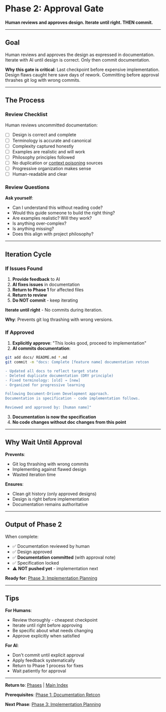 # Phase 2: Approval Gate

**Human reviews and approves design. Iterate until right. THEN commit.**

---

## Goal

Human reviews and approves the design as expressed in documentation. Iterate with AI until design is correct. Only then commit documentation.

**Why this gate is critical**: Last checkpoint before expensive implementation. Design flaws caught here save days of rework. Committing before approval thrashes git log with wrong commits.

---

## The Process

### Review Checklist

Human reviews uncommitted documentation:

- [ ] Design is correct and complete
- [ ] Terminology is accurate and canonical
- [ ] Complexity captured honestly
- [ ] Examples are realistic and will work
- [ ] Philosophy principles followed
- [ ] No duplication or [context poisoning](../core_concepts/context_poisoning.md) sources
- [ ] Progressive organization makes sense
- [ ] Human-readable and clear

### Review Questions

**Ask yourself**:
- Can I understand this without reading code?
- Would this guide someone to build the right thing?
- Are examples realistic? Will they work?
- Is anything over-complex?
- Is anything missing?
- Does this align with project philosophy?

---

## Iteration Cycle

### If Issues Found

1. **Provide feedback** to AI
2. **AI fixes issues** in documentation
3. **Return to Phase 1** for affected files
4. **Return to review**
5. **Do NOT commit** - keep iterating

**Iterate until right** - No commits during iteration.

**Why**: Prevents git log thrashing with wrong versions.

### If Approved

1. **Explicitly approve**: "This looks good, proceed to implementation"
2. **AI commits documentation**:

```bash
git add docs/ README.md *.md
git commit -m "docs: Complete [feature name] documentation retcon

- Updated all docs to reflect target state
- Deleted duplicate documentation (DRY principle)
- Fixed terminology: [old] → [new]
- Organized for progressive learning

Following Document-Driven Development approach.
Documentation is specification - code implementation follows.

Reviewed and approved by: [human name]"
```

3. **Documentation is now the specification**
4. **No code changes without doc changes from this point**

---

## Why Wait Until Approval

**Prevents**:
- Git log thrashing with wrong commits
- Implementing against flawed design
- Wasted iteration time

**Ensures**:
- Clean git history (only approved designs)
- Design is right before implementation
- Documentation remains authoritative

---

## Output of Phase 2

When complete:
- ✅ Documentation reviewed by human
- ✅ Design approved
- ✅ **Documentation committed** (with approval note)
- ✅ Specification locked
- ⚠️ **NOT pushed yet** - implementation next

**Ready for**: [Phase 3: Implementation Planning](03_implementation_planning.md)

---

## Tips

**For Humans**:
- Review thoroughly - cheapest checkpoint
- Iterate until right before approving
- Be specific about what needs changing
- Approve explicitly when satisfied

**For AI**:
- Don't commit until explicit approval
- Apply feedback systematically
- Return to Phase 1 process for fixes
- Wait patiently for approval

---

**Return to**: [Phases](README.md) | [Main Index](../README.md)

**Prerequisites**: [Phase 1: Documentation Retcon](01_documentation_retcon.md)

**Next Phase**: [Phase 3: Implementation Planning](03_implementation_planning.md)
